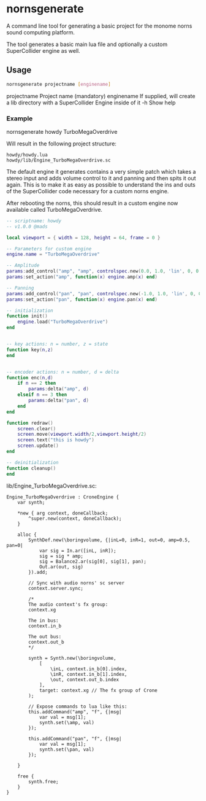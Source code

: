 # nornsgenerate

A command line tool for generating a basic project for the monome norns sound computing platform.

The tool generates a basic main lua file and optionally a custom SuperCollider engine as well.

## Usage

```bash
nornsgenerate projectname [enginename]
```
projectname 		Project name (mandatory)
enginename 			If supplied, will create a lib directory with a SuperCollider Engine inside of it
-h 					Show help

### Example
nornsgenerate howdy TurboMegaOverdrive

Will result in the following project structure:
```
howdy/howdy.lua
howdy/lib/Engine_TurboMegaOverdrive.sc
```
The default engine it generates contains a very simple patch which takes a stereo input and adds volume control to it and panning and then spits it out again. This is to make it as easy as possible to understand the ins and outs of the SuperCollider code necessary for a custom norns engine.

After rebooting the norns, this should result in a custom engine now available called TurboMegaOverdrive.

```lua
-- scriptname: howdy
-- v1.0.0 @mads

local viewport = { width = 128, height = 64, frame = 0 }

-- Parameters for custom engine
engine.name = "TurboMegaOverdrive"

-- Amplitude
params:add_control("amp", "amp", controlspec.new(0.0, 1.0, 'lin', 0, 0.5, 'amps'))
params:set_action("amp", function(x) engine.amp(x) end)

-- Panning
params:add_control("pan", "pan", controlspec.new(-1.0, 1.0, 'lin', 0, 0.5, 'pans'))
params:set_action("pan", function(x) engine.pan(x) end)

-- initialization
function init()
	engine.load("TurboMegaOverdrive")
end


-- key actions: n = number, z = state
function key(n,z)
end


-- encoder actions: n = number, d = delta
function enc(n,d)
	if n == 2 then
		params:delta("amp", d)
	elseif n == 3 then
		params:delta("pan", d)
	end
end

function redraw()
	screen.clear()
	screen.move(viewport.width/2,viewport.height/2)
	screen.text("this is howdy")
	screen.update()
end

-- deinitialization
function cleanup()
end
```

lib/Engine\_TurboMegaOverdrive.sc:
```supercollider
Engine_TurboMegaOverdrive : CroneEngine {
	var synth;

	*new { arg context, doneCallback;
		^super.new(context, doneCallback);
	}

	alloc {
		SynthDef.new(\boringvolume, {|inL=0, inR=1, out=0, amp=0.5, pan=0|
			var sig = In.ar([inL, inR]);
			sig = sig * amp;
			sig = Balance2.ar(sig[0], sig[1], pan);
			Out.ar(out, sig)
		}).add;

		// Sync with audio norns' sc server
		context.server.sync;

		/*
		The audio context's fx group:
		context.xg

		The in bus:
		context.in_b

		The out bus:
		context.out_b
		*/

		synth = Synth.new(\boringvolume, 
			[
				\inL, context.in_b[0].index,
				\inR, context.in_b[1].index,
				\out, context.out_b.index 
			],
			target: context.xg // The fx group of Crone
		);

		// Expose commands to lua like this:
		this.addCommand("amp", "f", {|msg|
			var val = msg[1];
			synth.set(\amp, val)
		});

		this.addCommand("pan", "f", {|msg|
			var val = msg[1];
			synth.set(\pan, val)
		});

	}

	free {
		synth.free;
	}
}
```

